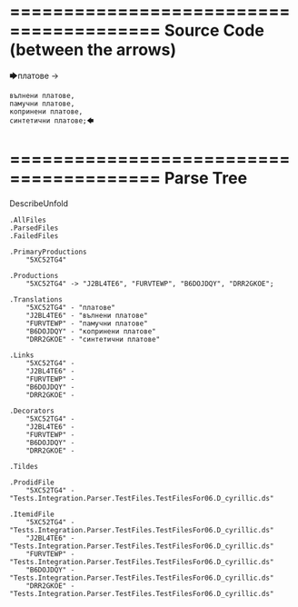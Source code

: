 ========================================
Source Code (between the arrows)
========================================

🡆платове ->

	вълнени платове,
	памучни платове,
	копринени платове,
	синтетични платове;🡄

========================================
Parse Tree
========================================
DescribeUnfold

    .AllFiles
    .ParsedFiles
    .FailedFiles

    .PrimaryProductions
        "5XC52TG4" 

    .Productions
        "5XC52TG4" -> "J2BL4TE6", "FURVTEWP", "B6DOJDQY", "DRR2GKOE";

    .Translations
        "5XC52TG4" - "платове"
        "J2BL4TE6" - "вълнени платове"
        "FURVTEWP" - "памучни платове"
        "B6DOJDQY" - "копринени платове"
        "DRR2GKOE" - "синтетични платове"

    .Links
        "5XC52TG4" - 
        "J2BL4TE6" - 
        "FURVTEWP" - 
        "B6DOJDQY" - 
        "DRR2GKOE" - 

    .Decorators
        "5XC52TG4" - 
        "J2BL4TE6" - 
        "FURVTEWP" - 
        "B6DOJDQY" - 
        "DRR2GKOE" - 

    .Tildes

    .ProdidFile
        "5XC52TG4" - "Tests.Integration.Parser.TestFiles.TestFilesFor06.D_cyrillic.ds"

    .ItemidFile
        "5XC52TG4" - "Tests.Integration.Parser.TestFiles.TestFilesFor06.D_cyrillic.ds"
        "J2BL4TE6" - "Tests.Integration.Parser.TestFiles.TestFilesFor06.D_cyrillic.ds"
        "FURVTEWP" - "Tests.Integration.Parser.TestFiles.TestFilesFor06.D_cyrillic.ds"
        "B6DOJDQY" - "Tests.Integration.Parser.TestFiles.TestFilesFor06.D_cyrillic.ds"
        "DRR2GKOE" - "Tests.Integration.Parser.TestFiles.TestFilesFor06.D_cyrillic.ds"

